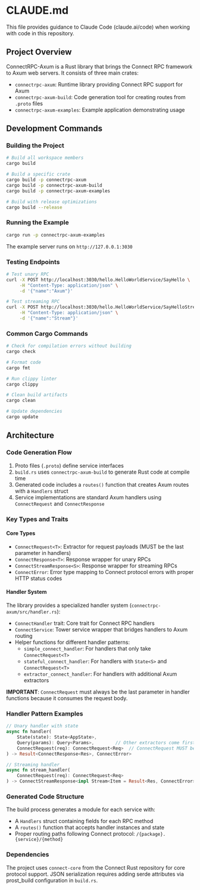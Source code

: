 # CLAUDE.md

This file provides guidance to Claude Code (claude.ai/code) when working with code in this repository.

## Project Overview

ConnectRPC-Axum is a Rust library that brings the Connect RPC framework to Axum web servers. It consists of three main crates:
- `connectrpc-axum`: Runtime library providing Connect RPC support for Axum
- `connectrpc-axum-build`: Code generation tool for creating routes from `.proto` files
- `connectrpc-axum-examples`: Example application demonstrating usage

## Development Commands

### Building the Project
```bash
# Build all workspace members
cargo build

# Build a specific crate
cargo build -p connectrpc-axum
cargo build -p connectrpc-axum-build
cargo build -p connectrpc-axum-examples

# Build with release optimizations
cargo build --release
```

### Running the Example
```bash
cargo run -p connectrpc-axum-examples
```
The example server runs on `http://127.0.0.1:3030`

### Testing Endpoints
```bash
# Test unary RPC
curl -X POST http://localhost:3030/hello.HelloWorldService/SayHello \
     -H "Content-Type: application/json" \
     -d '{"name":"Axum"}'

# Test streaming RPC  
curl -X POST http://localhost:3030/hello.HelloWorldService/SayHelloStream \
     -H "Content-Type: application/json" \
     -d '{"name":"Stream"}'
```

### Common Cargo Commands
```bash
# Check for compilation errors without building
cargo check

# Format code
cargo fmt

# Run clippy linter
cargo clippy

# Clean build artifacts
cargo clean

# Update dependencies
cargo update
```

## Architecture

### Code Generation Flow
1. Proto files (`.proto`) define service interfaces
2. `build.rs` uses `connectrpc-axum-build` to generate Rust code at compile time
3. Generated code includes a `routes()` function that creates Axum routes with a `Handlers` struct
4. Service implementations are standard Axum handlers using `ConnectRequest` and `ConnectResponse`

### Key Types and Traits

#### Core Types
- `ConnectRequest<T>`: Extractor for request payloads (MUST be the last parameter in handlers)
- `ConnectResponse<T>`: Response wrapper for unary RPCs
- `ConnectStreamResponse<S>`: Response wrapper for streaming RPCs
- `ConnectError`: Error type mapping to Connect protocol errors with proper HTTP status codes

#### Handler System
The library provides a specialized handler system (`connectrpc-axum/src/handler.rs`):
- `ConnectHandler` trait: Core trait for Connect RPC handlers
- `ConnectService`: Tower service wrapper that bridges handlers to Axum routing
- Helper functions for different handler patterns:
  - `simple_connect_handler`: For handlers that only take `ConnectRequest<T>`
  - `stateful_connect_handler`: For handlers with `State<S>` and `ConnectRequest<T>`
  - `extractor_connect_handler`: For handlers with additional Axum extractors

**IMPORTANT**: `ConnectRequest` must always be the last parameter in handler functions because it consumes the request body.

### Handler Pattern Examples
```rust
// Unary handler with state
async fn handler(
    State(state): State<AppState>,
    Query(params): Query<Params>,        // Other extractors come first
    ConnectRequest(req): ConnectRequest<Req>  // ConnectRequest MUST be last
) -> Result<ConnectResponse<Res>, ConnectError>

// Streaming handler
async fn stream_handler(
    ConnectRequest(req): ConnectRequest<Req>
) -> ConnectStreamResponse<impl Stream<Item = Result<Res, ConnectError>>>
```

### Generated Code Structure
The build process generates a module for each service with:
- A `Handlers` struct containing fields for each RPC method
- A `routes()` function that accepts handler instances and state
- Proper routing paths following Connect protocol: `/{package}.{service}/{method}`

### Dependencies
The project uses `connect-core` from the Connect Rust repository for core protocol support. JSON serialization requires adding serde attributes via prost_build configuration in `build.rs`.